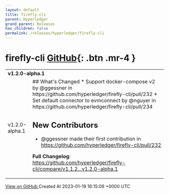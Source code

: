 ```yaml
---
layout: default
title: firefly-cli
parent: Hyperledger
grand_parent: Releases
has_children: false
permalink: /releases/hyperledger/firefly-cli
---
```


# firefly-cli <span class="fs-3 right-align">[GitHub](https://github.com/hyperledger/firefly-cli){: .btn .mr-4 }</span>


<div>
    <table>
        <tr>
            <td colspan="2">
                <b>
                    v1.2.0-alpha.1
                </b>
            </td>
        </tr>
        <tr>
            <td>
                <span class="chip">
                    v1.2.0-alpha.1
                </span>
            </td>
            <td>
                ## What's Changed
* Support docker-compose v2 by @ggessner in https://github.com/hyperledger/firefly-cli/pull/232
* Set default connector to evmconnect by @nguyer in https://github.com/hyperledger/firefly-cli/pull/234

## New Contributors
* @ggessner made their first contribution in https://github.com/hyperledger/firefly-cli/pull/232

**Full Changelog**: https://github.com/hyperledger/firefly-cli/compare/v1.1.2...v1.2.0-alpha.1
            </td>
        </tr>
    </table>
    <a href="https://github.com/hyperledger/firefly-cli/releases/tag/v1.2.0-alpha.1" class=".btn">
        View on GitHub
    </a>
    <span class="right-align">
        Created At 2023-01-19 16:15:09 +0000 UTC
    </span>
</div>

